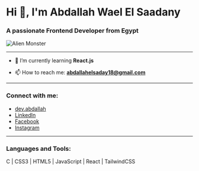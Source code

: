 # Hi 👋, I'm Abdallah Wael El Saadany  
### A passionate Frontend Developer from Egypt  
![Alien Monster](https://raw.githubusercontent.com/Tarikul-Islam-Anik/Animated-Fluent-Emojis/master/Emojis/Smilies/Alien%20Monster.png)

---

- 🌱 I’m currently learning **React.js**

- 📫 How to reach me: **abdallahelsaday18@gmail.com**

---

### Connect with me:
- [dev.abdallah](https://dev.to/dev.abdallah)  
- [LinkedIn](https://linkedin.com/in/abdallah-wael-el-saadany)  
- [Facebook](https://facebook.com/abdallahelsaadany)  
- [Instagram](https://instagram.com/3bdallah_wael_1)  

---

### Languages and Tools:  
C | CSS3 | HTML5 | JavaScript | React | TailwindCSS
